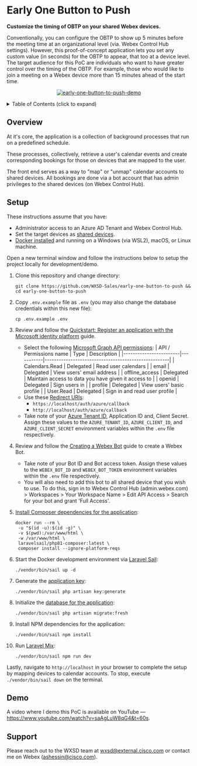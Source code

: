 Early One Button to Push
========================
**Customize the timing of OBTP on your shared Webex devices.**

Conventionally, you can configure the OBTP to show up 5 minutes before the meeting time at an organizational level (via. Webex Control Hub settings).
However, this proof-of-concept application lets you set any custom value (in seconds) for the OBTP to appear, that too at a device level.
The target audience for this PoC are individuals who want to have greater control over the timing of the OBTP.
For example, those who would like to join a meeting on a Webex device more than 15 minutes ahead of the start time.


<p align="center">
   <a href="https://www.youtube.com/watch?v=saAgLuW8qG4&t=60s" target="_blank">
       <img src="https://user-images.githubusercontent.com/6129517/153689048-50bdce32-03e5-43bf-a142-ec85b43526c8.gif" alt="early-one-button-to-push-demo"/>
    </a>
</p>


<!-- ⛔️ MD-MAGIC-EXAMPLE:START (TOC:collapse=true&collapseText=Click to expand) -->
<details>
<summary>Table of Contents (click to expand)</summary>

* [Overview](#overview)
* [Setup](#setup)
* [Demo](#demo)
* [Support](#support)

</details>
<!-- ⛔️ MD-MAGIC-EXAMPLE:END -->

## Overview
At it's core, the application is a collection of background processes that run on a predefined schedule.

These processes, collectively, retrieve a user's calendar events and create corresponding 
bookings for those on devices that are mapped to the user.

The front end serves as a way to "map" or "unmap" calendar accounts to shared devices. 
All bookings are done via a bot account that has admin privileges to the shared devices (on Webex Control Hub).


## Setup

These instructions assume that you have:
- Administrator access to an Azure AD Tenant and Webex Control Hub.
- Set the target devices as [shared devices](https://help.webex.com/en-US/article/1mqb9cb/Add-Shared-Devices-and-Services-to-a-Workspace).
- [Docker installed](https://docs.docker.com/engine/install/) and running on a Windows (via WSL2), macOS, or Linux machine.

Open a new terminal window and follow the instructions below to setup the project locally for 
development/demo.

1. Clone this repository and change directory:
   ```
   git clone https://github.com/WXSD-Sales/early-one-button-to-push && cd early-one-button-to-push
   ```

2. Copy `.env.example` file as `.env` (you may also change the database credentials within this new file):
   ```
   cp .env.example .env
   ```

3. Review and follow the [Quickstart: Register an application with the Microsoft identity platform](https://docs.microsoft.com/en-us/azure/active-directory/develop/quickstart-register-app#register-an-application) guide.
    - Select the following [Microsoft Graph API permissions](https://docs.microsoft.com/en-us/azure/active-directory/develop/quickstart-configure-app-access-web-apis#delegated-permission-to-microsoft-graph):
      | API / Permissions name | Type      | Description                                         |
      |------------------------|-----------|-----------------------------------------------------|
      | Calendars.Read         | Delegated | Read user calendars                                 |
      | email                  | Delegated | View users' email address                           |
      | offline_access         | Delegated | Maintain access to data you have given it access to |
      | openid                 | Delegated | Sign users in                                       |
      | profile                | Delegated | View users' basic profile                           |
      | User.Read              | Delegated | Sign in and read user profile                       |
    - Use these [Redirect URIs](https://docs.microsoft.com/en-us/azure/active-directory/develop/quickstart-register-app#add-a-redirect-uri):
        - `https://localhost/auth/azure/callback`
        - `http://localhost/auth/azure/callback`
    - Take note of your [Azure Tenant ID](https://docs.microsoft.com/en-us/azure/active-directory/fundamentals/active-directory-how-to-find-tenant), 
      Application ID and, Client Secret. Assign these values to the `AZURE_TENANT_ID`, 
      `AZURE_CLIENT_ID`, and `AZURE_CLIENT_SECRET` environment variables within the `.env` 
      file respectively.

4. Review and follow the [Creating a Webex Bot](https://developer.webex.com/docs/bots#creating-a-webex-bot) guide to create a Webex Bot.
    - Take note of your Bot ID and Bot access token. Assign these values to the `WEBEX_BOT_ID` 
      and `WEBEX_BOT_TOKEN` environment variables within the `.env` file respectively. 
    - You will also need to add this bot to all shared device that you wish to use. To do this, 
      sign in to Webex Control Hub (admin.webex.com) > Workspaces > Your Workspace Name > Edit 
      API Access > Search for your bot and grant 'Full Access'.

5. [Install Composer dependencies for the application](https://laravel.com/docs/9.x/sail#installing-composer-dependencies-for-existing-projects):
   ```
   docker run --rm \
    -u "$(id -u):$(id -g)" \
    -v $(pwd):/var/www/html \
    -w /var/www/html \
    laravelsail/php81-composer:latest \
    composer install --ignore-platform-reqs
   ```

6. Start the Docker development environment via [Laravel Sail](https://laravel.com/docs/9.x/sail):
   ```
   ./vendor/bin/sail up -d
   ```

7. Generate the [application key](https://laravel.com/docs/9.x/encryption#configuration):
   ```
   ./vendor/bin/sail php artisan key:generate
   ```

8. Initialize the [database for the application](https://laravel.com/docs/9.x/migrations#drop-all-tables-migrate):
   ```
   ./vendor/bin/sail php artisan migrate:fresh
   ```

9. Install NPM dependencies for the application:
   ```
   ./vendor/bin/sail npm install
   ```

10. Run [Laravel Mix](https://laravel.com/docs/9.x/mix#running-mix):
    ```
    ./vendor/bin/sail npm run dev
    ```

Lastly, navigate to `http://localhost` in your browser to complete the setup by mapping devices 
to calendar accounts. To stop, execute `./vendor/bin/sail down` on the terminal.


## Demo

A video where I demo this PoC is available on YouTube — https://www.youtube.com/watch?v=saAgLuW8qG4&t=60s.


## Support

Please reach out to the WXSD team at [wxsd@external.cisco.com](mailto:wxsd@external.cisco.com?cc=ashessin@cisco.com&subject=Early%20One%20Button%20to%20Push) or contact me on Webex (ashessin@cisco.com).
